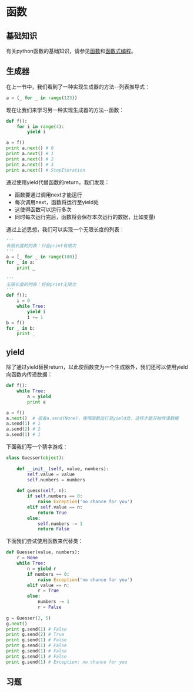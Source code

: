 # 函数

## 基础知识

有关python函数的基础知识，请参见[函数](http://www.liaoxuefeng.com/wiki/001374738125095c955c1e6d8bb493182103fac9270762a000/0013747383144265f6402ab37cc40c5aecc816c08d8b771000)和[函数式编程](http://www.liaoxuefeng.com/wiki/001374738125095c955c1e6d8bb493182103fac9270762a000/001386819866394c3f9efcd1a454b2a8c57933e976445c0000)。

## 生成器

在上一节中，我们看到了一种实现生成器的方法--列表推导式：

```python
a = (_ for _ in range(123))
```

现在让我们来学习另一种实现生成器的方法--函数：

```python
def f():
    for i in range(4):
        yield i

a = f()
print a.next() # 0
print a.next() # 1
print a.next() # 2
print a.next() # 3
print a.next() # StopIteration		
```

通过使用yield代替函数的return，我们发现：

- 函数要通过调用next才能运行
- 每次调用next，函数将运行至yield处
- 这使得函数可以运行多次
- 同时每次运行完后，函数将会保存本次运行的数据，比如变量i

通过上述思想，我们可以实现一个无限长度的列表：

```python
'''
有限长度的列表：只会print有限次
'''
a = [_ for _ in range(100)]
for _ in a:
    print _
	
'''
无限长度的列表：将会print无限次
'''
def f():
    i = 0
    while True:
        yield i
        i += 1
b = f()
for _ in b:
    print _
```

## yield

除了通过yield替换return，以此使函数变为一个生成器外，我们还可以使用yield向函数内传递数据：

```python
def f():
    while True:
        a = yield
        print a

a = f()
a.next()  # 或者a.send(None)，使得函数运行至yield处，这样才能开始传递数据
a.send(1) # 1
a.send(2) # 2
a.send(1) # 1
```

下面我们写一个猜字游戏：

```python
class Guesser(object):
    
    def __init__(self, value, numbers):
        self.value = value
        self.numbers = numbers
		
    def guess(self, n):
        if self.numbers == 0:
            raise Exception('no chance for you')
        elif self.value == n:
            return True
        else:
            self.numbers -= 1
            return False
```

下面我们尝试使用函数来代替类：

```python
def Guesser(value, numbers):
    r = None
    while True:
        n = yield r
        if numbers == 0:
            raise Exception('no chance for you')
        elif value == n:
            r = True
        else:
            numbers -= 1
            r = False
			
g = Guesser(2, 5)
g.next()
print g.send(1) # False
print g.send(2) # True
print g.send(1) # False
print g.send(1) # False
print g.send(1) # False
print g.send(1) # False
print g.send(1) # Exception: no chance for you
```

## 习题